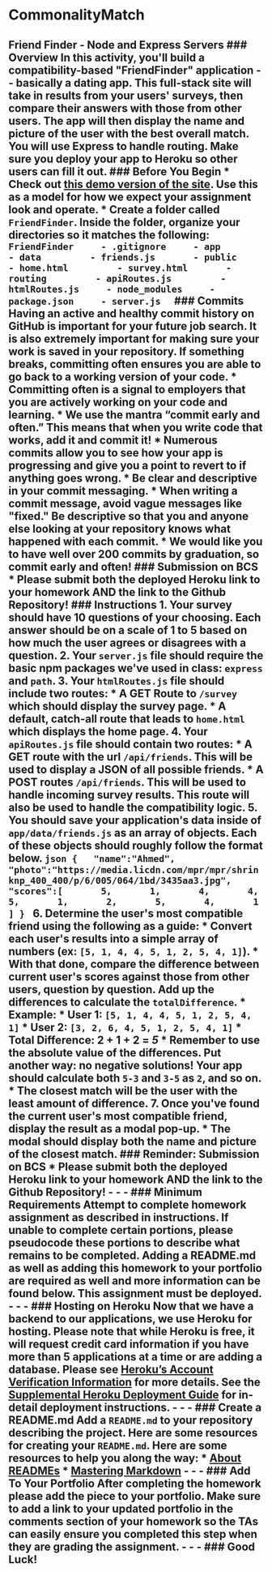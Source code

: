 # CommonalityMatch
## Friend Finder - Node and Express Servers  ### Overview  In this activity, you'll build a compatibility-based "FriendFinder" application -- basically a dating app. This full-stack site will take in results from your users' surveys, then compare their answers with those from other users. The app will then display the name and picture of the user with the best overall match.  You will use Express to handle routing. Make sure you deploy your app to Heroku so other users can fill it out.   ### Before You Begin  * Check out [this demo version of the site](https://friend-finder-fsf.herokuapp.com/). Use this as a model for how we expect your assignment look and operate.  * Create a folder called `FriendFinder`. Inside the folder, organize your directories so it matches the following:    ```   FriendFinder     - .gitignore     - app       - data         - friends.js       - public         - home.html         - survey.html       - routing         - apiRoutes.js         - htmlRoutes.js     - node_modules     - package.json     - server.js   ```  ### Commits  Having an active and healthy commit history on GitHub is important for your future job search. It is also extremely important for making sure your work is saved in your repository. If something breaks, committing often ensures you are able to go back to a working version of your code.  * Committing often is a signal to employers that you are actively working on your code and learning.    * We use the mantra “commit early and often.”  This means that when you write code that works, add it and commit it!    * Numerous commits allow you to see how your app is progressing and give you a point to revert to if anything goes wrong.  * Be clear and descriptive in your commit messaging.    * When writing a commit message, avoid vague messages like "fixed." Be descriptive so that you and anyone else looking at your repository knows what happened with each commit.  * We would like you to have well over 200 commits by graduation, so commit early and often!  ### Submission on BCS  * Please submit both the deployed Heroku link to your homework AND the link to the Github Repository!  ### Instructions  1. Your survey should have 10 questions of your choosing. Each answer should be on a scale of 1 to 5 based on how much the user agrees or disagrees with a question.  2. Your `server.js` file should require the basic npm packages we've used in class: `express` and `path`.  3. Your `htmlRoutes.js` file should include two routes:     * A GET Route to `/survey` which should display the survey page.    * A default, catch-all route that leads to `home.html` which displays the home page.  4. Your `apiRoutes.js` file should contain two routes:     * A GET route with the url `/api/friends`. This will be used to display a JSON of all possible friends.    * A POST routes `/api/friends`. This will be used to handle incoming survey results. This route will also be used to handle the compatibility logic.  5. You should save your application's data inside of `app/data/friends.js` as an array of objects. Each of these objects should roughly follow the format below.  ```json {   "name":"Ahmed",   "photo":"https://media.licdn.com/mpr/mpr/shrinknp_400_400/p/6/005/064/1bd/3435aa3.jpg",   "scores":[       5,       1,       4,       4,       5,       1,       2,       5,       4,       1     ] } ```  6. Determine the user's most compatible friend using the following as a guide:     * Convert each user's results into a simple array of numbers (ex: `[5, 1, 4, 4, 5, 1, 2, 5, 4, 1]`).    * With that done, compare the difference between current user's scores against those from other users, question by question. Add up the differences to calculate the `totalDifference`.      * Example:        * User 1: `[5, 1, 4, 4, 5, 1, 2, 5, 4, 1]`        * User 2: `[3, 2, 6, 4, 5, 1, 2, 5, 4, 1]`        * Total Difference: **2 + 1 + 2 =** **_5_**    * Remember to use the absolute value of the differences. Put another way: no negative solutions! Your app should calculate both `5-3` and `3-5` as `2`, and so on.    * The closest match will be the user with the least amount of difference.  7. Once you've found the current user's most compatible friend, display the result as a modal pop-up.    * The modal should display both the name and picture of the closest match.  ### Reminder: Submission on BCS  * Please submit both the deployed Heroku link to your homework AND the link to the Github Repository!  - - -  ### Minimum Requirements  Attempt to complete homework assignment as described in instructions. If unable to complete certain portions, please pseudocode these portions to describe what remains to be completed. Adding a README.md as well as adding this homework to your portfolio are required as well and more information can be found below. **This assignment must be deployed.**  - - -  ### Hosting on Heroku  Now that we have a backend to our applications, we use Heroku for hosting. Please note that while **Heroku is free**, it will request credit card information if you have more than 5 applications at a time or are adding a database.  Please see [Heroku’s Account Verification Information](https://devcenter.heroku.com/articles/account-verification) for more details.  See the [Supplemental Heroku Deployment Guide](../../03-Supplemental/HerokuGuide.md) for in-detail deployment instructions.  - - -  ### Create a README.md  Add a `README.md` to your repository describing the project. Here are some resources for creating your `README.md`. Here are some resources to help you along the way:  * [About READMEs](https://help.github.com/articles/about-readmes/)  * [Mastering Markdown](https://guides.github.com/features/mastering-markdown/)  - - -  ### Add To Your Portfolio  After completing the homework please add the piece to your portfolio. Make sure to add a link to your updated portfolio in the comments section of your homework so the TAs can easily ensure you completed this step when they are grading the assignment.  - - -  ###   **Good Luck!**
